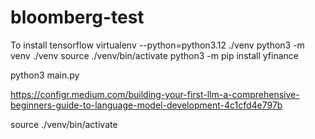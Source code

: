 # bloomberg-test

To install tensorflow
virtualenv --python=python3.12 ./venv
python3 -m venv ./venv
source ./venv/bin/activate
python3 -m pip install yfinance

python3 main.py


https://configr.medium.com/building-your-first-llm-a-comprehensive-beginners-guide-to-language-model-development-4c1cfd4e797b

source ./venv/bin/activate